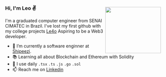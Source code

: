 <img style="margin-top:30px" align="right" src="https://media.giphy.com/media/KQyKJ9XcxvX4LrmmQF/giphy.gif" width="180" height="150" />

### Hi, I'm Leo ✌
I'm a graduated computer engineer from SENAI CIMATEC in Brazil.
I've lost my first github with my college projects [Le4o](https://github.com/Le4o)
Aspiring to be a Web3 developer.
- 🔭 I’m currently a software enginner at [Shipeezi](https://shipeezi.com/).
- 📚 Learning all about Blockchain and Ethereum with Solidity
- 📎 I use daily `.tsx` `.ts` `.js` `.go` `.sol`
- 📫 Reach me on [Linkedin](https://www.linkedin.com/in/leonardo-andrade-santana-940a38172/)
